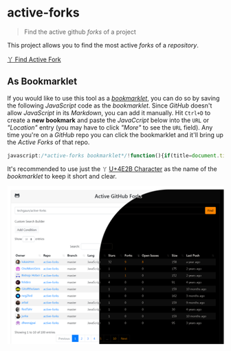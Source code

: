 # active-forks

> Find the active github _forks_ of a project

This project allows you to find the most active _forks_ of a _repository_.

[丫 Find Active Fork](https://techgaun.github.io/active-forks/index.html)

## As Bookmarklet

If you would like to use this tool as a [_bookmarklet_](https://en.wikipedia.org/wiki/Bookmarklet),
you can do so by saving the following _JavaScript_ code as the _bookmarklet_.
Since _GitHub_ doesn't allow _JavaScript_ in its _Markdown_, you can add it manually.
Hit `Ctrl+D` to create a **new bookmark** and paste the _JavaCcript_ below into the `URL`
or _"Location"_ entry (you may have to click _"More"_ to see the `URL` field).
Any time you're on a _GitHub_ repo you can click the bookmarklet
and it'll bring up the _Active Forks_ of that repo.

```javascript
javascript:/*active-forks bookmarklet*/!function(){if(title=document.title,title)if(thing=title.split(/(GitHub\s-\s)*([^:]*)/)[2],thing){var t="https://techgaun.github.io/active-forks/index.html#"+thing;window.open(t)} else window.alert("Not%20a%20valid%20GitHub%20page")}();
```

It's recommended to use just the `丫` [U+4E2B Character](https://unicode-table.com/en/4E2B/) as the name of the _bookmarklet_ to keep it short and clear.

![Screenshot](screenshot.png "_Active Forks_ in Action")
